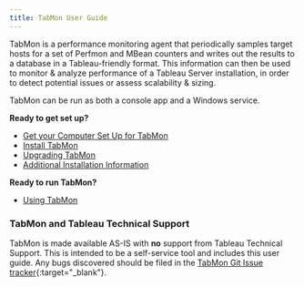 ```yaml
---
title: TabMon User Guide
---
```


TabMon is a performance monitoring agent that periodically samples target hosts for a set of Perfmon and MBean counters and writes out the results to a database in a Tableau-friendly format. This information can then be used to monitor & analyze performance of a Tableau Server installation, in order to detect potential issues or assess scalability & sizing.

TabMon can be run as both a console app and a Windows service.

<!--
[Second page]({{ site.baseurl }}/second-page).
-->

<!--
In this section:

* TOC
{:toc}

-->

**Ready to get set up?**

- [Get your Computer Set Up for TabMon](docs/tabmon_prereqs)
- [Install TabMon](docs/tabmon_install)
- [Upgrading TabMon](docs/tabmon_upgrade)
- [Additional Installation Information](docs/tabmon_appendix_a)

**Ready to run TabMon?**

- [Using TabMon](docs/tabmon_using)




### TabMon and Tableau Technical Support
 
TabMon is made available AS-IS with **no** support from Tableau Technical Support. This is intended to be a self-service tool and includes this user guide. Any bugs discovered should be filed in the [TabMon Git Issue tracker](https://github.com/tableau/TabMon/issues){:target="_blank"}.

